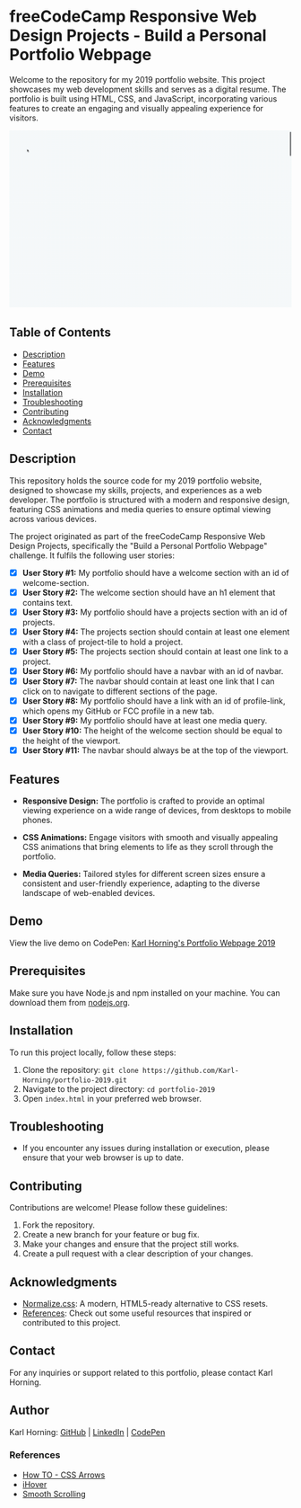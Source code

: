 # freeCodeCamp Responsive Web Design Projects - Build a Personal Portfolio Webpage

Welcome to the repository for my 2019 portfolio website. This project showcases my web development skills and serves as a digital resume. The portfolio is built using HTML, CSS, and JavaScript, incorporating various features to create an engaging and visually appealing experience for visitors.

![Preview Image](./src/img/portfolio-preview.gif)

## Table of Contents

- [Description](#description)
- [Features](#features)
- [Demo](#demo)
- [Prerequisites](#prerequisites)
- [Installation](#installation)
- [Troubleshooting](#troubleshooting)
- [Contributing](#contributing)
- [Acknowledgments](#acknowledgments)
- [Contact](#contact)

## Description

This repository holds the source code for my 2019 portfolio website, designed to showcase my skills, projects, and experiences as a web developer. The portfolio is structured with a modern and responsive design, featuring CSS animations and media queries to ensure optimal viewing across various devices.

The project originated as part of the freeCodeCamp Responsive Web Design Projects, specifically the "Build a Personal Portfolio Webpage" challenge. It fulfils the following user stories:

- [x] **User Story #1:** My portfolio should have a welcome section with an id of welcome-section.
- [x] **User Story #2:** The welcome section should have an h1 element that contains text.
- [x] **User Story #3:** My portfolio should have a projects section with an id of projects.
- [x] **User Story #4:** The projects section should contain at least one element with a class of project-tile to hold a project.
- [x] **User Story #5:** The projects section should contain at least one link to a project.
- [x] **User Story #6:** My portfolio should have a navbar with an id of navbar.
- [x] **User Story #7:** The navbar should contain at least one link that I can click on to navigate to different sections of the page.
- [x] **User Story #8:** My portfolio should have a link with an id of profile-link, which opens my GitHub or FCC profile in a new tab.
- [x] **User Story #9:** My portfolio should have at least one media query.
- [x] **User Story #10:** The height of the welcome section should be equal to the height of the viewport.
- [x] **User Story #11:** The navbar should always be at the top of the viewport.

## Features

- **Responsive Design:** The portfolio is crafted to provide an optimal viewing experience on a wide range of devices, from desktops to mobile phones.
  
- **CSS Animations:** Engage visitors with smooth and visually appealing CSS animations that bring elements to life as they scroll through the portfolio.

- **Media Queries:** Tailored styles for different screen sizes ensure a consistent and user-friendly experience, adapting to the diverse landscape of web-enabled devices.

## Demo

View the live demo on CodePen: [Karl Horning's Portfolio Webpage 2019](https://codepen.io/karlhorning/pen/JjzdxbM)

## Prerequisites

Make sure you have Node.js and npm installed on your machine. You can download them from [nodejs.org](https://nodejs.org/).

## Installation

To run this project locally, follow these steps:

1. Clone the repository: `git clone https://github.com/Karl-Horning/portfolio-2019.git`
2. Navigate to the project directory: `cd portfolio-2019`
3. Open `index.html` in your preferred web browser.

## Troubleshooting

- If you encounter any issues during installation or execution, please ensure that your web browser is up to date.

## Contributing

Contributions are welcome! Please follow these guidelines:

1. Fork the repository.
2. Create a new branch for your feature or bug fix.
3. Make your changes and ensure that the project still works.
4. Create a pull request with a clear description of your changes.

## Acknowledgments

- [Normalize.css](https://necolas.github.io/normalize.css/): A modern, HTML5-ready alternative to CSS resets.
- [References](#references): Check out some useful resources that inspired or contributed to this project.

## Contact

For any inquiries or support related to this portfolio, please contact Karl Horning.

## Author

Karl Horning: [GitHub](https://github.com/Karl-Horning/) | [LinkedIn](https://www.linkedin.com/in/karl-horning/) | [CodePen](https://codepen.io/karlhorning)

### References

- [How TO - CSS Arrows](https://www.w3schools.com/howto/howto_css_arrows.asp)
- [iHover](http://gudh.github.io/ihover/dist/)
- [Smooth Scrolling](https://css-tricks.com/snippets/jquery/smooth-scrolling/)